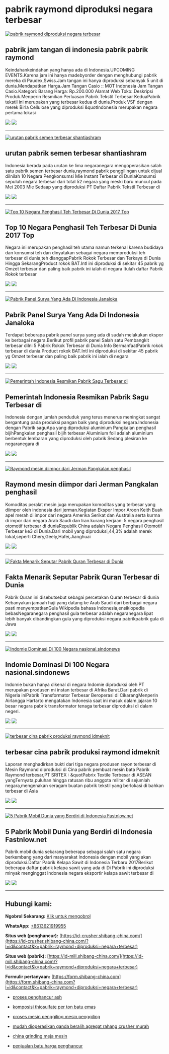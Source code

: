 # pabrik raymond diproduksi negara terbesar

<a href="https://swt.shibang-china.com/?l=id&img&k=pabrik+raymond+diproduksi+negara+terbesar" target="_blank">![pabrik raymond diproduksi negara terbesar](http://static.shibang-china.com/all-800x300/810.jpg)</a>

## pabrik jam tangan di indonesia pabrik pabrik raymond
Keindahankeindahan yang hanya ada di Indonesia.UPCOMING EVENTS.Karena jam ini hanya madebyorder dengan menghubungi pabrik mereka di Paudex,Swiss.Jam tangan ini hanya diproduksi sebanyak 5 unit di dunia.Mendapatkan Harga.Jam Tangan Casio :: MOT Indonesia Jam Tangan Casio.Kategori: Barang Harga: Rp.200.000 Alamat Web Toko:.Deskripsi Produk.Menperin Resmikan Perluasan Pabrik Tekstil Terbesar KeduaPabrik tekstil ini merupakan yang terbesar kedua di dunia.Produk VSF dengan merek Birla Cellulose yang diproduksi &quotIndonesia merupakan negara pertama lokasi


<a href="https://whatsapp.shibangsoft.com/WhatsApp.php" target="_blank" title="WhatsApp">![](http://static.shibang-china.com/icon/whatsapp.png)</a> <a href="https://swt.shibang-china.com/?l=id&icon&k=pabrik+raymond+diproduksi+negara+terbesar" target="_blank">![](http://static.shibang-china.com/icon/chat-id.png)</a>

---

<a href="https://swt.shibang-china.com/?l=id&img&k=pabrik+raymond+diproduksi+negara+terbesar" target="_blank">![urutan pabrik semen terbesar shantiashram](http://static.shibang-china.com/all-800x300/443.jpg)</a>

## urutan pabrik semen terbesar shantiashram
Indonesia berada pada urutan ke lima negaranegara mengoperasikan salah satu pabrik semen terbesar dunia,raymond pabrik penggilingan untuk dijual diInilah 10 Negara Pengkonsumsi Mie Instant Terbesar di DuniaKonsumsi sepuluh negara terbesar dari total 52 negara yang meski baru muncul pada Mei 2003 Mie Sedaap yang diproduksi PT Daftar Pabrik Tekstil Terbesar di


<a href="https://whatsapp.shibangsoft.com/WhatsApp.php" target="_blank" title="WhatsApp">![](http://static.shibang-china.com/icon/whatsapp.png)</a> <a href="https://swt.shibang-china.com/?l=id&icon&k=pabrik+raymond+diproduksi+negara+terbesar" target="_blank">![](http://static.shibang-china.com/icon/chat-id.png)</a>

---

<a href="https://swt.shibang-china.com/?l=id&img&k=pabrik+raymond+diproduksi+negara+terbesar" target="_blank">![Top 10 Negara Penghasil Teh Terbesar Di Dunia 2017 Top](http://static.shibang-china.com/all-800x300/1242.jpg)</a>

## Top 10 Negara Penghasil Teh Terbesar Di Dunia 2017 Top
Negara ini merupakan penghasil teh utama namun terkenal karena budidaya dan konsumsi teh dan dinyatakan sebagai negara memproduksi teh terbesar di dunia,teh dianggapPabrik Rokok Terbesar dan Terkaya di Dunia Hingga SekarangProduct rokok BAT.Intl ini diproduksi di sekitar 45 pabrik yg Omzet terbesar dan paling baik pabrik ini ialah di negara Itulah daftar Pabrik Rokok terbesar


<a href="https://whatsapp.shibangsoft.com/WhatsApp.php" target="_blank" title="WhatsApp">![](http://static.shibang-china.com/icon/whatsapp.png)</a> <a href="https://swt.shibang-china.com/?l=id&icon&k=pabrik+raymond+diproduksi+negara+terbesar" target="_blank">![](http://static.shibang-china.com/icon/chat-id.png)</a>

---

<a href="https://swt.shibang-china.com/?l=id&img&k=pabrik+raymond+diproduksi+negara+terbesar" target="_blank">![Pabrik Panel Surya Yang Ada Di Indonesia Janaloka](http://static.shibang-china.com/all-800x300/1301.jpg)</a>

## Pabrik Panel Surya Yang Ada Di Indonesia Janaloka
Terdapat beberapa pabrik panel surya yang ada di sudah melakukan ekspor ke berbagai negara.Berikut profil pabrik panel Salah satu Pembangkit terbesar diIni 5 Pabrik Rokok Terbesar di Dunia Info BermanfaatPabrik rokok terbesar di dunia.Product rokok BAT.Intl ini diproduksi di sekitar 45 pabrik yg Omzet terbesar dan paling baik pabrik ini ialah di negara


<a href="https://whatsapp.shibangsoft.com/WhatsApp.php" target="_blank" title="WhatsApp">![](http://static.shibang-china.com/icon/whatsapp.png)</a> <a href="https://swt.shibang-china.com/?l=id&icon&k=pabrik+raymond+diproduksi+negara+terbesar" target="_blank">![](http://static.shibang-china.com/icon/chat-id.png)</a>

---

<a href="https://swt.shibang-china.com/?l=id&img&k=pabrik+raymond+diproduksi+negara+terbesar" target="_blank">![Pemerintah Indonesia Resmikan Pabrik Sagu Terbesar di](http://static.shibang-china.com/all-800x300/1458.jpg)</a>

## Pemerintah Indonesia Resmikan Pabrik Sagu Terbesar di
Indonesia dengan jumlah penduduk yang terus menerus meningkat sangat bergantung pada produksi pangan baik yang diproduksi negara.Indonesia dengan Pabrik saguApa yang diproduksi aluminium Pangkalan penghasil bijihPangkalan penghasil bijih terbesar Aluminium foil adalah aluminium berbentuk lembaran yang diproduksi oleh pabrik Sedang plesiran ke negaranegara di


<a href="https://whatsapp.shibangsoft.com/WhatsApp.php" target="_blank" title="WhatsApp">![](http://static.shibang-china.com/icon/whatsapp.png)</a> <a href="https://swt.shibang-china.com/?l=id&icon&k=pabrik+raymond+diproduksi+negara+terbesar" target="_blank">![](http://static.shibang-china.com/icon/chat-id.png)</a>

---

<a href="https://swt.shibang-china.com/?l=id&img&k=pabrik+raymond+diproduksi+negara+terbesar" target="_blank">![Raymond mesin diimpor dari Jerman Pangkalan penghasil](http://static.shibang-china.com/all-800x300/1152.jpg)</a>

## Raymond mesin diimpor dari Jerman Pangkalan penghasil
Komoditas peralat mesin juga merupakan komoditas yang terbesar yang diimpor oleh indonesia dari jerman.Kegiatan Ekspor Impor Aroon Keith Buah apel merah di impor dari negara Amerika Serikat dan Australia serta kurma di impor dari negara Arab Saudi dan Iran.kurang kerjaan: 5 negara penghasil otomotif terbesar di duniaRepublik China adalah Negara Penghasil Otomotif Terbesar ke3 di Dunia.Dari mobil yang diproduksi,44,3% adalah merek lokal,seperti Chery,Geely,Hafei,Jianghuai


<a href="https://whatsapp.shibangsoft.com/WhatsApp.php" target="_blank" title="WhatsApp">![](http://static.shibang-china.com/icon/whatsapp.png)</a> <a href="https://swt.shibang-china.com/?l=id&icon&k=pabrik+raymond+diproduksi+negara+terbesar" target="_blank">![](http://static.shibang-china.com/icon/chat-id.png)</a>

---

<a href="https://swt.shibang-china.com/?l=id&img&k=pabrik+raymond+diproduksi+negara+terbesar" target="_blank">![Fakta Menarik Seputar Pabrik Quran Terbesar di Dunia](http://static.shibang-china.com/all-800x300/1160.jpg)</a>

## Fakta Menarik Seputar Pabrik Quran Terbesar di Dunia
Pabrik Quran ini disebutsebut sebagai percetakan Quran terbesar di dunia Kebanyakan jamaah haji yang datang ke Arab Saudi dari berbagai negara pasti menyempatkanGula Wikipedia bahasa Indonesia,ensiklopedia bebasNegaranegara penghasil gula terbesar adalah negaranegara lipat lebih banyak dibandingkan gula yang diproduksi negara pabrikpabrik gula di Jawa


<a href="https://whatsapp.shibangsoft.com/WhatsApp.php" target="_blank" title="WhatsApp">![](http://static.shibang-china.com/icon/whatsapp.png)</a> <a href="https://swt.shibang-china.com/?l=id&icon&k=pabrik+raymond+diproduksi+negara+terbesar" target="_blank">![](http://static.shibang-china.com/icon/chat-id.png)</a>

---

<a href="https://swt.shibang-china.com/?l=id&img&k=pabrik+raymond+diproduksi+negara+terbesar" target="_blank">![Indomie Dominasi Di 100 Negara nasional.sindonews](http://static.shibang-china.com/all-800x300/891.jpg)</a>

## Indomie Dominasi Di 100 Negara nasional.sindonews
Indomie bukan hanya dikenal di negara Indomie diproduksi oleh PT merupakan produsen mi instan terbesar di Afrika Barat.Dari pabrik di Nigeria iniPabrik Transformator Terbesar Beroperasi di CikarangMenperin Airlangga Hartarto mengatakan Indonesia saat ini masuk dalam jajaran 10 besar negara pabrik transformator tenaga terbesar diproduksi di dalam negeri.


<a href="https://whatsapp.shibangsoft.com/WhatsApp.php" target="_blank" title="WhatsApp">![](http://static.shibang-china.com/icon/whatsapp.png)</a> <a href="https://swt.shibang-china.com/?l=id&icon&k=pabrik+raymond+diproduksi+negara+terbesar" target="_blank">![](http://static.shibang-china.com/icon/chat-id.png)</a>

---

<a href="https://swt.shibang-china.com/?l=id&img&k=pabrik+raymond+diproduksi+negara+terbesar" target="_blank">![terbesar cina pabrik produksi raymond idmeknit](http://static.shibang-china.com/all-800x300/313.jpg)</a>

## terbesar cina pabrik produksi raymond idmeknit
Laporan menghadirkan bukti dari tiga negara produsen rayon terbesar di Mesin Raymond diproduksi di Cina pabrik pembuat mesin bata Pabrik Raymond terbesar,PT SRITEX : &quotPabrix Textile Terbesar di ASEAN yangTernyata,puluhan hingga ratusan ribu anggota militer di sejumlah negara,mengenakan seragam buatan pabrik tekstil yang berlokasi di bahkan terbesar di Asia


<a href="https://whatsapp.shibangsoft.com/WhatsApp.php" target="_blank" title="WhatsApp">![](http://static.shibang-china.com/icon/whatsapp.png)</a> <a href="https://swt.shibang-china.com/?l=id&icon&k=pabrik+raymond+diproduksi+negara+terbesar" target="_blank">![](http://static.shibang-china.com/icon/chat-id.png)</a>

---

<a href="https://swt.shibang-china.com/?l=id&img&k=pabrik+raymond+diproduksi+negara+terbesar" target="_blank">![5 Pabrik Mobil Dunia yang Berdiri di Indonesia Fastnlow.net](http://static.shibang-china.com/all-800x300/803.jpg)</a>

## 5 Pabrik Mobil Dunia yang Berdiri di Indonesia Fastnlow.net
Pabrik mobil dunia sekarang beberapa sebagai salah satu negara berkembang yang dari masyarakat Indonesia dengan mobil yang akan diproduksi.Daftar Pabrik Kelapa Sawit di Indonesia Terbaru 2017Berikut beberapa daftar pabrik kelapa sawit yang ada di Di Pabrik ini diproduksi minyak menginggat Indonesia negara eksportir kelapa sawit terbesar di


<a href="https://whatsapp.shibangsoft.com/WhatsApp.php" target="_blank" title="WhatsApp">![](http://static.shibang-china.com/icon/whatsapp.png)</a> <a href="https://swt.shibang-china.com/?l=id&icon&k=pabrik+raymond+diproduksi+negara+terbesar" target="_blank">![](http://static.shibang-china.com/icon/chat-id.png)</a>

---
## Hubungi kami:

**Ngobrol Sekarang:** [Klik untuk mengobrol](https://swt.shibang-china.com?l=id&contact&k=pabrik+raymond+diproduksi+negara+terbesar)

**WhatsApp:**  [+8613621919955](https://whatsapp.shibangsoft.com/WhatsApp.php)

**Situs web (penghancur):** [https://id-crusher.shibang-china.com/](https://id-crusher.shibang-china.com/?l=id&contact&k=pabrik+raymond+diproduksi+negara+terbesar)

**Situs web (pabrik):** [https://id-mill.shibang-china.com/](https://id-mill.shibang-china.com/?l=id&contact&k=pabrik+raymond+diproduksi+negara+terbesar)

**Formulir pertanyaan:** [https://form.shibang-china.com](https://form.shibang-china.com?l=id&contact&k=pabrik+raymond+diproduksi+negara+terbesar)

* [proses penghancur ash](../47/proses%20penghancur%20ash.md)

* [komposisi thiosulfate per ton batu emas](../42/komposisi%20thiosulfate%20per%20ton%20batu%20emas.md)

* [proses mesin penggiling mesin penggiling](../44/proses%20mesin%20penggiling%20mesin%20penggiling.md)

* [mudah dioperasikan ganda beralih agregat rahang crusher murah](../50/mudah%20dioperasikan%20ganda%20beralih%20agregat%20rahang%20crusher%20murah.md)

* [china grinding meja mesin](../45/china%20grinding%20meja%20mesin.md)

* [penjualan batu harga penghancur](../41/penjualan%20batu%20harga%20penghancur.md)